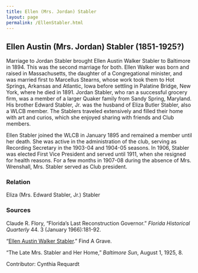 ```yaml
---
title: Ellen (Mrs. Jordan) Stabler
layout: page
permalink: /EllenStabler.html
---
```

## Ellen Austin (Mrs. Jordan) Stabler (1851-1925?)

Marriage to Jordan Stabler brought Ellen Austin Walker Stabler to Baltimore in 1894. This was the second marriage for both. Ellen Walker was born and raised in Massachusetts, the daughter of a Congregational minister, and was married first to Marcellus Stearns, whose work took them to Hot Springs, Arkansas and Atlantic, Iowa before settling in Palatine Bridge, New York, where he died in 1891. Jordan Stabler, who ran a successful grocery firm, was a member of a larger Quaker family from Sandy Spring, Maryland. His brother Edward Stabler, Jr. was the husband of Eliza Butler Stabler, also a WLCB member. The Stablers traveled extensively and filled their home with art and curios, which she enjoyed sharing with friends and Club members. 

Ellen Stabler joined the WLCB in January 1895 and remained a member until her death. She was active in the administration of the club, serving as Recording Secretary in the 1903-04 and 1904-05 seasons. In 1906, Stabler was elected First Vice President and served until 1911, when she resigned for health reasons. For a few months in 1907-08 during the absence of Mrs. Wrenshall, Mrs. Stabler served as Club president.

### Relation

Eliza (Mrs. Edward Stabler, Jr.) Stabler

### Sources

Claude R. Flory, “Florida’s Last Reconstruction Governor.” *Florida Historical Quarterly* 44. 3 (January 1966):181-92.

“[Ellen Austin Walker Stabler](https://www.findagrave.com/memorial/173033686/ellen-austin-stabler%20).” Find A Grave.

“The Late Mrs. Stabler and Her Home,” *Baltimore Sun*, August 1, 1925, 8.

Contributor: Cynthia Requardt